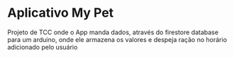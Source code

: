 # Aplicativo My Pet
Projeto de TCC onde o App manda dados, através do firestore database para um arduino, onde ele armazena os valores e despeja ração no horário adicionado pelo usuário
